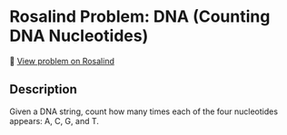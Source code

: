 # Rosalind Problem: DNA (Counting DNA Nucleotides)

📍 [View problem on Rosalind](https://rosalind.info/problems/dna/)

## Description
Given a DNA string, count how many times each of the four nucleotides appears: A, C, G, and T.

